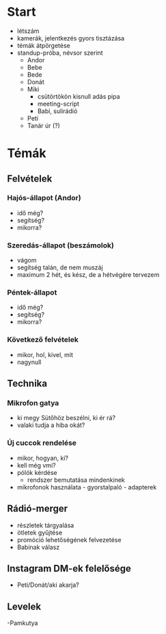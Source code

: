 # Start
- létszám
- kamerák, jelentkezés gyors tisztázása
- témák átpörgetése
- standup-próba, névsor szerint
	- Andor
	- Bebe
	- Bede
	- Donát
	- Miki
		- csütörtökön kisnull adás pipa
		- meeting-script
		- Babi, sulirádió
	- Peti
	- Tanár úr (?)
# Témák
## Felvételek
### Hajós-állapot (Andor)
- idő még?
- segítség?
- mikorra?
### Szeredás-állapot (beszámolok)
- vágom
- segítség talán, de nem muszáj
- maximum 2 hét, és kész, de a hétvégére tervezem
### Péntek-állapot
- idő még?
- segítség?
- mikorra?
### Következő felvételek
- mikor, hol, kivel, mit
- nagynull
## Technika
### Mikrofon gatya
- ki megy Sütőhöz beszélni, ki ér rá?
- valaki tudja a hiba okát?
### Új cuccok rendelése
- mikor, hogyan, ki?
- kell még vmi?
- pólók kérdése
	- rendszer bemutatása mindenkinek
- mikrofonok használata - gyorstalpaló - adapterek
## Rádió-merger
- részletek tárgyalása
- ötletek gyűjtése
- promóció lehetőségének felvezetése
- Babinak válasz
## Instagram DM-ek felelősége
- Peti/Donát/aki akarja?
## Levelek
-Pamkutya